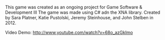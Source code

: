 This game was created as an ongoing project for Game Software & Development III
The game was made using C# adn the XNA library.
Created by Sara Platner, Katie Pustolski, Jeremy Steinhouse, and John Stelben in 2012.

Video Demo: http://www.youtube.com/watch?v=68o_azGkImo

